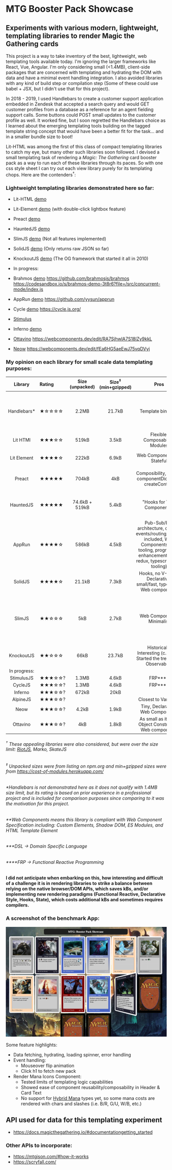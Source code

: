 # MTG Booster Pack Showcase

## Experiments with various modern, lightweight, templating libraries to render Magic the Gathering cards

This project is a way to take inventory of the best, lightweight, web templating tools available today. I'm ignoring the larger frameworks like React, Vue, Angular. I'm only considering small (<1.4MB), client-side packages that are concerned with templating and hydrating the DOM with data and have a minimal event handling integration. I also avoided libraries with any kind of build step or compilation step (Some of these could use babel + JSX, but I didn't use that for this project).

In 2018 - 2019, I used Handlebars to create a customer support application embedded in Zendesk that accepted a search query and would GET customer profiles from a database as a reference for an agent fielding support calls. Some buttons could POST small updates to the customer profile as well. It worked fine, but I soon regretted the Handlebars choice as I learned about the emerging templating tools building on the tagged template string concept that would have been a better fit for the task... and in a smaller bundle size to boot! 

Lit-HTML was among the first of this class of compact templating libraries to catch my eye, but many other such libraries soon followed. I devised a small templating task of rendering a _Magic: The Gathering_ card booster pack as a way to run each of these libraries through its paces. So with one css style sheet I can try out each view library purely for its templating chops. Here are the contenders<sup>†</sup>:

### Lightweight templating libraries demonstrated here so far:
* Lit-HTML [demo](https://wjv.io/mtg/lit-html) 
* Lit-Element [demo](https://wjv.io/mtg/lit-element) (with double-click lightbox feature)
* Preact [demo](https://wjv.io/mtg/preact)
* HauntedJS [demo](https://wjv.io/mtg/haunted)
* SlimJS [demo](https://wjv.io/mtg/slim) (Not all features implemented)
* SolidJS [demo](https://wjv.io/mtg/solid) (Only returns raw JSON so far)
* KnockoutJS [demo](https://wjv.io/mtg/knockout) (The OG framework that started it all in 2010)
* In progress:

* Brahmos [demo](https://wjv.io/mtg/brahmos) https://github.com/brahmosjs/brahmos https://codesandbox.io/s/brahmos-demo-3t8r6?file=/src/concurrent-mode/index.js
* AppRun [demo](https://wjv.io/mtg/apprun) https://github.com/yysun/apprun
* Cycle [demo](https://wjv.io/mtg/cycle) https://cycle.js.org/
* [Stimulus](https://stimulusjs.org/)
* Inferno [demo](https://wjv.io/mtg/inferno)
* [Ottavino](https://github.com/betterthancode/ottavino) https://webcomponents.dev/edit/RA7SjhwlA7S18lZy9kkL
* [Neow](https://github.com/neo-web/neow) https://webcomponents.dev/edit/fEa6HG5aeEwJ75vqDVyj


### My opinion on each library for small scale data templating purposes:
 
| Library       | Rating| Size (unpacked) | Size<sup>‡</sup> (min+gzipped)| Pros | Cons    |
| :-----------: |:------|:-----:| :---: | :-----:        | :-----: |
| Handlebars*   | ★☆☆☆☆ | 2.2MB | 21.7kB | Template bindings | Heavily Restricted Template Logic, DSL***, No Shadow DOM or Modules |
| Lit HTMl      | ★★★☆☆ | 519kB | 3.5kB | Flexible, Composability, Modules | HTML strings, No Shadow DOM |
| Lit Element   | ★★★★☆ | 222kB | 6.9kB | Web Components**, Stateful | Verbose Syntax, HTML Strings |
| Preact        | ★★★★★ | 704kB | 4kB | Composibility, Hooks, componentDidCatch, createContext | No Shadow DOM, Dependency: htm-lib |
| HauntedJS     | ★★★★★ | 74.6kB + 519kB | 5.4kB | "Hooks for Web Components" | Lacks Custom Methods, Manual Props, Dependency: Lit-HTML |
| AppRun        | ★★★★☆ | 586kB | 4.5kB | Pub-Sub/Elm architecture, custom events/routing/testing included, Web Components, CLI tooling, progressive enhancement (JSX, redux, typescript, dev tooling) | Hard to google for help/answers |
| SolidJS       | ★★★★☆ | 21.1kB | 7.3kB | Hooks, no V-DOM, Declarative, small/fast, typescript, Web components| Proxy Shenanigans, small community |
| SlimJS        | ★★☆☆☆ | 5kB   | 2.7kB | Web Components, Minimalist | Difficult to use, Documentation is lacking, No Functional Components, DSL***: Conditional logic, Binding syntax |
| KnockoutJS        | ★★☆☆☆ | 66kB   | 23.7kB | Historically Interesting (c.2010), Started the trend with Observables | Showing its age, No more updates |
| In progress:       |  |  |  |  |  |
| StimulusJS       | ★★★☆☆? | 1.3MB | 4.6kB | FRP****| |
| CycleJS       | ★★★☆☆? | 1.3MB | 4.6kB | FRP****| |
| Inferno       | ★★★☆☆? | 672kB | 20kB |  |  |
| AlpineJS       | ★★★☆☆? |  |  | Closest to VanillaJS| |
| Neow       | ★★★☆☆? | 4.2kB | 1.9kB | Tiny, Declarative, Web Components | |
| Ottavino      | ★★★☆☆? |  4kB | 1.8kB | As small as it gets, Object Constructor, Web components| |


###### <sup>†</sup> These appealing libraries were also considered, but were over the size limit: [RiotJS](https://www.npmjs.com/package/riot), Marko, SkateJS
###### <sup>‡</sup> Unpacked sizes were from listing on npm.org and min+gzipped sizes were from https://cost-of-modules.herokuapp.com/
###### *Handlebars is not demonstrated here as it does not qualify with 1.4MB size limit, but its rating is based on prior experience in a professional project and is included for comparison purposes since comparing to it was the motivation for this project.
###### **Web Components means this library is compliant with Web Component Specification including: Custom Elements, Shadow DOM, ES Modules, and HTML Template Element
###### ***DSL -> Domain Specific Language
###### ****FRP -> Functional Reactive Programming


#### I did not anticipate when embarking on this, how interesting and difficult of a challenge it is in rendering libraries to strike a balance between relying on the native browser/DOM APIs, which saves kBs, and/or implementing new rendering paradigms (Functional Reactive, Declarative Style, Hooks, State), which costs additional kBs and sometimes requires compilers.

### A screenshot of the benchmark App:
![App Screenshot](/img/demo.png)

Some feature highlights:
* Data fetching, hydrating, loading spinner, error handling
* Event handling:
    * Mouseover flip animation 
    * Click h1 to fetch new pack
* Render Mana Icons Component: 
    * Tested limits of templating logic capabilities 
    * Showed ease of component reusability/composability in Header & Card Text
    * No support for [Hybrid Mana](https://mtg.gamepedia.com/Hybrid_mana) types yet, so some mana costs are rendered with chars and slashes (i.e. B/R, G/U, W/B, etc.)

## API used for data for this templating experiment
* https://docs.magicthegathering.io/#documentationgetting_started

### Other APIs to incorporate:
* https://mtgjson.com/#how-it-works
* https://scryfall.com/